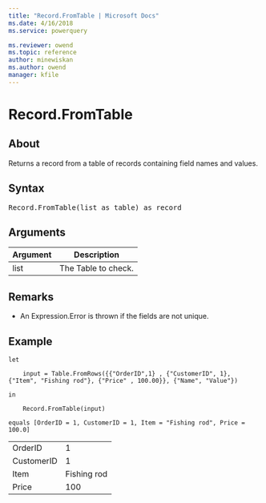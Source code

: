 ```yaml
---
title: "Record.FromTable | Microsoft Docs"
ms.date: 4/16/2018
ms.service: powerquery

ms.reviewer: owend
ms.topic: reference
author: minewiskan
ms.author: owend
manager: kfile
---
```

# Record.FromTable

  
## About  
Returns a record from a table of records containing field names and values.  
  
## Syntax

<pre>
Record.FromTable(list as table) as record  
</pre>
  
## Arguments  
  
|Argument|Description|  
|------------|---------------|  
|list|The Table to check.|  
  
## <a name="__toc360789195"></a>Remarks  
  
-   An Expression.Error is thrown if the fields are not unique.  
  
## <a name="__goback"></a>Example  
  
```powerquery-m
let  
  
    input = Table.FromRows({{"OrderID",1} , {"CustomerID", 1}, {"Item", "Fishing rod"}, {"Price" , 100.00}}, {"Name", "Value"})  
  
in  
  
    Record.FromTable(input)  
  
equals [OrderID = 1, CustomerID = 1, Item = "Fishing rod", Price = 100.0]  
```  
  
|||  
|-|-|  
|OrderID|1|  
|CustomerID|1|  
|Item|Fishing rod|  
|Price|100|  
  
